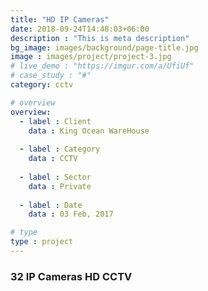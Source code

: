 ```yaml
---
title: "HD IP Cameras"
date: 2018-09-24T14:48:03+06:00
description : "This is meta description"
bg_image: images/background/page-title.jpg
image : images/project/project-3.jpg
# live_demo : "https://imgur.com/a/UfiUf"
# case_study : "#"
category: cctv

# overview
overview:
  - label : Client
    data : King Ocean WareHouse
    
  - label : Category
    data : CCTV
    
  - label : Sector
    data : Private
    
  - label : Date
    data : 03 Feb, 2017

# type
type : project
---
```


### 32 IP Cameras HD CCTV
